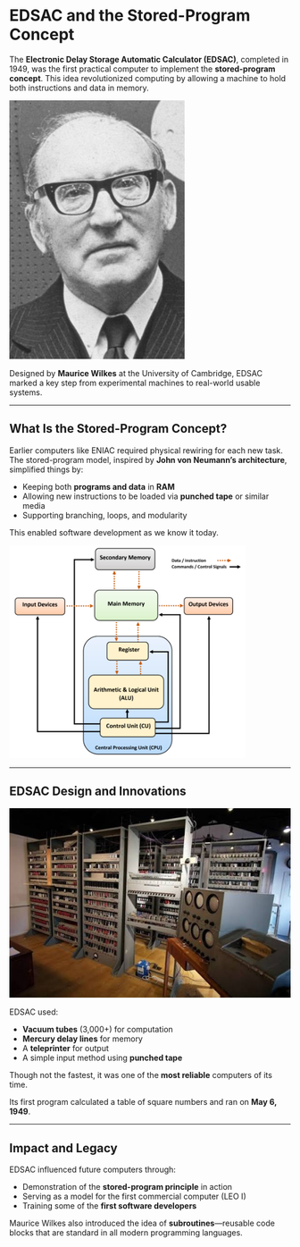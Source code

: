 # EDSAC and the Stored-Program Concept

The **Electronic Delay Storage Automatic Calculator (EDSAC)**, completed in 1949, was the first practical computer to implement the **stored-program concept**. This idea revolutionized computing by allowing a machine to hold both instructions and data in memory.

![1752832140781](image/012_edsac_and_the_stored_program_concept/1752832140781.png)

Designed by **Maurice Wilkes** at the University of Cambridge, EDSAC marked a key step from experimental machines to real-world usable systems.

---

## What Is the Stored-Program Concept?

Earlier computers like ENIAC required physical rewiring for each new task. The stored-program model, inspired by **John von Neumann’s architecture**, simplified things by:

* Keeping both **programs and data** in **RAM**
* Allowing new instructions to be loaded via **punched tape** or similar media
* Supporting branching, loops, and modularity

This enabled software development as we know it today.

![1752832044517](image/012_edsac_and_the_stored_program_concept/1752832044517.png)

---

## EDSAC Design and Innovations

![1752832095542](image/012_edsac_and_the_stored_program_concept/1752832095542.png)

EDSAC used:

* **Vacuum tubes** (3,000+) for computation
* **Mercury delay lines** for memory
* A **teleprinter** for output
* A simple input method using **punched tape**

Though not the fastest, it was one of the **most reliable** computers of its time.

Its first program calculated a table of square numbers and ran on **May 6, 1949**.

---

## Impact and Legacy

EDSAC influenced future computers through:

* Demonstration of the **stored-program principle** in action
* Serving as a model for the first commercial computer (LEO I)
* Training some of the **first software developers**

Maurice Wilkes also introduced the idea of **subroutines**—reusable code blocks that are standard in all modern programming languages.
